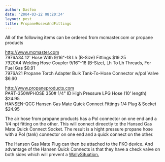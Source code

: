 ```yaml
---
author: Dasfoo
date: '2004-03-22 08:20:34'
layout: post
title: PropaneHosesAndFittings
---
```


All of the following items can be ordered from mcmaster.com or propane products

[http://www.mcmaster.com<br>](http://www.mcmaster.com<br>)
7976A34    12' Hose With 9/16"-18 Lh (B-Size) Fittings                             $19.25<br>
7920A4     Welding Hose Coupler 9/16"-18 (B-Size), Lh To Lh Threads, For Fuel Gas   $0.91<br>
7976A21    Propane Torch Adapter Bulk Tank-To-Hose Connector w/pol Valve            $6.60<br>
 
[http://www.propaneproducts.com<br>](http://www.propaneproducts.com<br>)
PART-350WPHOSE 350# 1/4" ID High Pressure LPG Hose (10' length)                    $24.95<br>
HANSEN-QCC     Hansen Gas Mate Quick Connect Fittings 1/4 Plug & Socket            $24.95<br>

The air hose from propane products has a Pol connector on one end and a 1/4 npt fitting on the other.  This will connect direectly to the Hansed Gas Mate Quick Connect Socket.  The result is a hight pressure propane hose with a Pol (tank) connector on one end and a quick connect on the other.

The Hanson Gas Mate Plug can then be attached to the FKO device.  And advantage of the Hansen Quick Connects is that they have a check valve on both sides which will prevent a [WallySituation.](WallySituation..html)




  
 
